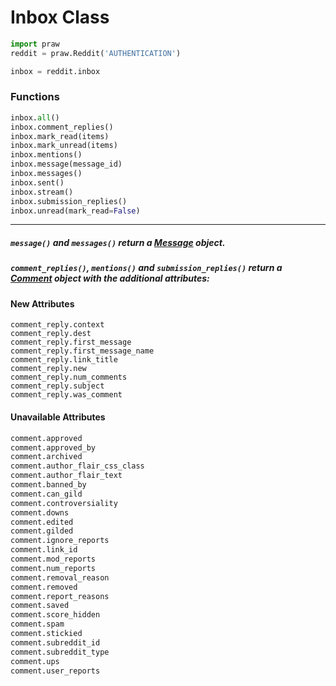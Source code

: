 # Inbox Class

```python
import praw
reddit = praw.Reddit('AUTHENTICATION')

inbox = reddit.inbox
```

### Functions

```python
inbox.all()
inbox.comment_replies()
inbox.mark_read(items)
inbox.mark_unread(items)
inbox.mentions()
inbox.message(message_id)
inbox.messages()
inbox.sent()
inbox.stream()
inbox.submission_replies()
inbox.unread(mark_read=False)
```
---

##### `message()` and `messages()` return a [Message](https://github.com/kimpeek/reddit_bots/blob/master/objects/Message.md) object.

##### `comment_replies()`, `mentions()` and `submission_replies()` return a [Comment](https://github.com/kimpeek/reddit_bots/blob/master/objects/Comment.md) object with the additional attributes:

#### New Attributes

```
comment_reply.context
comment_reply.dest
comment_reply.first_message
comment_reply.first_message_name
comment_reply.link_title
comment_reply.new
comment_reply.num_comments
comment_reply.subject
comment_reply.was_comment
```

#### Unavailable Attributes

```python
comment.approved
comment.approved_by
comment.archived
comment.author_flair_css_class
comment.author_flair_text
comment.banned_by
comment.can_gild
comment.controversiality
comment.downs
comment.edited
comment.gilded
comment.ignore_reports
comment.link_id
comment.mod_reports
comment.num_reports
comment.removal_reason
comment.removed
comment.report_reasons
comment.saved
comment.score_hidden
comment.spam
comment.stickied
comment.subreddit_id
comment.subreddit_type
comment.ups
comment.user_reports
```

